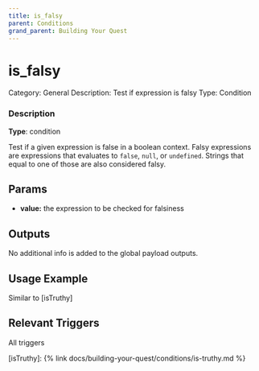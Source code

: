 ```yaml
---
title: is_falsy
parent: Conditions
grand_parent: Building Your Quest
---
```


# is_falsy

Category: General
Description: Test if expression is falsy
Type: Condition

### Description

**Type**: condition

Test if a given expression is false in a boolean context. Falsy expressions are expressions that evaluates to `false`,  `null`, or `undefined`. Strings that equal to one of those are also considered falsy. 

## Params

- **value:** the expression to be checked for falsiness

## Outputs

No additional info is added to the global payload outputs.

## Usage Example

Similar to [isTruthy]

## Relevant Triggers

All triggers

[isTruthy]: {% link docs/building-your-quest/conditions/is-truthy.md %}
